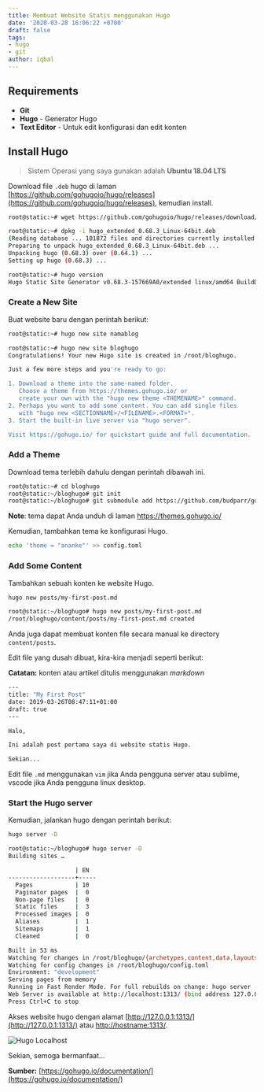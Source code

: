 ```yaml
---
title: Membuat Website Statis menggunakan Hugo
date: '2020-03-28 16:06:22 +0700'
draft: false
tags:
- hugo
- git
author: iqbal
---
```


## Requirements

- **Git**
- **Hugo** - Generator Hugo
- **Text Editor** - Untuk edit konfigurasi dan edit konten

## Install Hugo

> Sistem Operasi yang saya gunakan adalah **Ubuntu 18.04 LTS**

Download file `.deb` hugo di laman [https://github.com/gohugoio/hugo/releases](https://github.com/gohugoio/hugo/releases), kemudian install.

```bash
root@static:~# wget https://github.com/gohugoio/hugo/releases/download/v0.68.3/hugo_extended_0.68.3_Linux-64bit.deb
```

```bash
root@static:~# dpkg -i hugo_extended_0.68.3_Linux-64bit.deb
(Reading database ... 101872 files and directories currently installed.)
Preparing to unpack hugo_extended_0.68.3_Linux-64bit.deb ...
Unpacking hugo (0.68.3) over (0.64.1) ...
Setting up hugo (0.68.3) ...
```

```bash
root@static:~# hugo version
Hugo Static Site Generator v0.68.3-157669A0/extended linux/amd64 BuildDate: 2020-03-24T12:13:38Z
```

### Create a New Site

Buat website baru dengan perintah berikut:

```bash
root@static:~# hugo new site namablog
```

```bash
root@static:~# hugo new site bloghugo
Congratulations! Your new Hugo site is created in /root/bloghugo.

Just a few more steps and you're ready to go:

1. Download a theme into the same-named folder.
   Choose a theme from https://themes.gohugo.io/ or
   create your own with the "hugo new theme <THEMENAME>" command.
2. Perhaps you want to add some content. You can add single files
   with "hugo new <SECTIONNAME>/<FILENAME>.<FORMAT>".
3. Start the built-in live server via "hugo server".

Visit https://gohugo.io/ for quickstart guide and full documentation.
```

### Add a Theme

Download tema terlebih dahulu dengan perintah dibawah ini.

```bash
root@static:~# cd bloghugo
root@static:~/bloghugo# git init
root@static:~/bloghugo# git submodule add https://github.com/budparr/gohugo-theme-ananke.git themes/ananke
```

**Note**: tema dapat Anda unduh di laman https://themes.gohugo.io/

Kemudian, tambahkan tema ke konfigurasi Hugo.

```bash
echo 'theme = "ananke"' >> config.toml
```

### Add Some Content

Tambahkan sebuah konten ke website Hugo.

```bash
hugo new posts/my-first-post.md
```

```bash
root@static:~/bloghugo# hugo new posts/my-first-post.md
/root/bloghugo/content/posts/my-first-post.md created
```

Anda juga dapat membuat konten file secara manual ke directory `content/posts`.

Edit file yang dusah dibuat, kira-kira menjadi seperti berikut:

**Catatan:** konten atau artikel ditulis menggunakan _markdown_

```bash
---
title: "My First Post"
date: 2019-03-26T08:47:11+01:00
draft: true
---

Halo,

Ini adalah post pertama saya di website statis Hugo.

Sekian...
```

Edit file `.md` menggunakan `vim` jika Anda pengguna server atau sublime, vscode jika Anda pengguna linux desktop.

### Start the Hugo server

Kemudian, jalankan hugo dengan perintah berikut:

```bash
hugo server -D
```

```bash
root@static:~/bloghugo# hugo server -D
Building sites …

                   | EN  
-------------------+-----
  Pages            | 10  
  Paginator pages  |  0  
  Non-page files   |  0  
  Static files     |  3  
  Processed images |  0  
  Aliases          |  1  
  Sitemaps         |  1  
  Cleaned          |  0  

Built in 53 ms
Watching for changes in /root/bloghugo/{archetypes,content,data,layouts,static,themes}
Watching for config changes in /root/bloghugo/config.toml
Environment: "development"
Serving pages from memory
Running in Fast Render Mode. For full rebuilds on change: hugo server --disableFastRender
Web Server is available at http://localhost:1313/ (bind address 127.0.0.1)
Press Ctrl+C to stop
```

Akses website hugo dengan alamat [http://127.0.0.1:1313/](http://127.0.0.1:1313/) atau [http://hostname:1313/](http://hostname:1313/).

![Hugo Localhost](https://earth-id-jkt-1.bal.web.id/assets/gambar/2020/hugo/localhost-hugo-site.png)

Sekian, semoga bermanfaat...

**Sumber:** [https://gohugo.io/documentation/](https://gohugo.io/documentation/)
